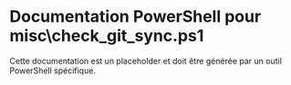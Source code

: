 # Documentation PowerShell pour misc\check_git_sync.ps1

Cette documentation est un placeholder et doit être générée par un outil PowerShell spécifique.
